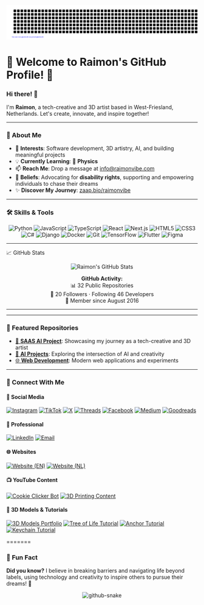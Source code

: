 ![Contribution art](gitartwork.svg)


# 🌟 Welcome to Raimon's GitHub Profile! 🌟

### Hi there! 👋  
I'm **Raimon**, a tech-creative and 3D artist based in West-Friesland, Netherlands. Let's create, innovate, and inspire together!

---

### 🚀 About Me
- 👀 **Interests**: Software development, 3D artistry, AI, and building meaningful projects
- 💡 **Currently Learning**: 🌌 **Physics** 
- 📫 **Reach Me**: Drop a message at [info@raimonvibe.com](mailto:info@raimonvibe.com)
- 💪 **Beliefs**: Advocating for **disability rights**, supporting and empowering individuals to chase their dreams  
- ✨ **Discover My Journey**: [zaap.bio/raimonvibe](https://zaap.bio/raimonvibe)  

---

### 🛠️ Skills & Tools
<p align="center">
  <img src="https://img.shields.io/badge/-Python-3776AB?style=flat-square&logo=python&logoColor=white" alt="Python"/>  
  <img src="https://img.shields.io/badge/-JavaScript-F7DF1E?style=flat-square&logo=javascript&logoColor=black" alt="JavaScript"/>
  <img src="https://img.shields.io/badge/-TypeScript-3178C6?style=flat-square&logo=typescript&logoColor=white" alt="TypeScript"/>
  <img src="https://img.shields.io/badge/-React-61DAFB?style=flat-square&logo=react&logoColor=black" alt="React"/>
  <img src="https://img.shields.io/badge/-Next.js-000000?style=flat-square&logo=next.js&logoColor=white" alt="Next.js"/>
  <img src="https://img.shields.io/badge/-HTML5-E34F26?style=flat-square&logo=html5&logoColor=white" alt="HTML5"/>
  <img src="https://img.shields.io/badge/-CSS3-1572B6?style=flat-square&logo=css3&logoColor=white" alt="CSS3"/>
  <img src="https://img.shields.io/badge/-C%23-239120?style=flat-square&logo=c-sharp&logoColor=white" alt="C#"/>
  <img src="https://img.shields.io/badge/-Django-092E20?style=flat-square&logo=django&logoColor=white" alt="Django"/>
  <img src="https://img.shields.io/badge/-Docker-2496ED?style=flat-square&logo=docker&logoColor=white" alt="Docker"/>
  <img src="https://img.shields.io/badge/-Git-F05032?style=flat-square&logo=git&logoColor=white" alt="Git"/>
  <img src="https://img.shields.io/badge/-TensorFlow-FF6F00?style=flat-square&logo=tensorflow&logoColor=white" alt="TensorFlow"/>
  <img src="https://img.shields.io/badge/-Flutter-02569B?style=flat-square&logo=flutter&logoColor=white" alt="Flutter"/>
  <img src="https://img.shields.io/badge/-Figma-F24E1E?style=flat-square&logo=figma&logoColor=white" alt="Figma"/>
</p>


---

<p align="center"> </p> <p align="center"> </p>
📈 GitHub Stats
<p align="center"> <img src="https://github-readme-stats.vercel.app/api?username=raimonvibe&show_icons=true&theme=radical&include_all_commits=true&count_private=true" alt="Raimon's GitHub Stats"/> </p>


<!--
<p align="center">
  <img src="https://streak-stats.demolab.com/?user=raimonvibe&theme=radical" alt="Raimon's GitHub Streak Stats"/>
</p>
-->


<p align="center"> <strong>GitHub Activity:</strong><br> 📊 32 Public Repositories<br> 👥 20 Followers · Following 46 Developers<br> 🌟 Member since August 2016 </p>

---

---

### 🌟 Featured Repositories
- [🎨 **SAAS AI Project**](https://github.com/raimonvibe/saas_code_review): Showcasing my journey as a tech-creative and 3D artist
- [🤖 **AI Projects**](https://github.com/raimonvibe/Simple_DQN_Balancing_Pole_on_Cart): Exploring the intersection of AI and creativity
- [🌐 **Web Development**](https://github.com/raimonvibe/Meadowbrook): Modern web applications and experiments

---


### 🌌 Connect With Me

#### 📱 Social Media
[![Instagram](https://img.shields.io/badge/-Instagram-E4405F?style=for-the-badge&logo=instagram&logoColor=white)](https://instagram.com/raimonvibe)
[![TikTok](https://img.shields.io/badge/-TikTok-000000?style=for-the-badge&logo=tiktok&logoColor=white)](https://tiktok.com/@raimonvibe)
[![X](https://img.shields.io/badge/-X-000000?style=for-the-badge&logo=x&logoColor=white)](https://twitter.com/raimonvibe)
[![Threads](https://img.shields.io/badge/-Threads-000000?style=for-the-badge&logo=threads&logoColor=white)](https://www.threads.net/@raimonvibe)
[![Facebook](https://img.shields.io/badge/-Facebook-1877F2?style=for-the-badge&logo=facebook&logoColor=white)](https://www.facebook.com/profile.php?id=61563450007849)
[![Medium](https://img.shields.io/badge/-Medium-000000?style=for-the-badge&logo=medium&logoColor=white)](https://medium.com/@raimonvibe)
[![Goodreads](https://img.shields.io/badge/-Goodreads-372213?style=for-the-badge&logo=goodreads&logoColor=white)](https://www.goodreads.com/user/show/171733928-raimon-baudoin)

#### 💼 Professional
[![LinkedIn](https://img.shields.io/badge/-LinkedIn-0A66C2?style=for-the-badge&logo=linkedin&logoColor=white)](https://linkedin.com/in/raimonvibe)
[![Email](https://img.shields.io/badge/-Email-EA4335?style=for-the-badge&logo=gmail&logoColor=white)](mailto:info@raimonvibe.com)

#### 🌐 Websites
[![Website (EN)](https://img.shields.io/badge/-Website_(EN)-4285F4?style=for-the-badge&logo=google-chrome&logoColor=white)](https://raimonvibe.com)
[![Website (NL)](https://img.shields.io/badge/-Website_(NL)-4285F4?style=for-the-badge&logo=google-chrome&logoColor=white)](https://raimonvibe.nl)

#### 📺 YouTube Content
[![Cookie Clicker Bot](https://img.shields.io/badge/-Cookie_Clicker_Bot-FF0000?style=for-the-badge&logo=youtube&logoColor=white)](https://www.youtube.com/watch?v=zXNmr61oR9Y)
[![3D Printing Content](https://img.shields.io/badge/-3D_Printing_Content-FF0000?style=for-the-badge&logo=youtube&logoColor=white)](https://www.youtube.com/shorts/k_lV7GHvscM)

#### 🎨 3D Models & Tutorials
[![3D Models Portfolio](https://img.shields.io/badge/-3D_Models_Portfolio-822EF5?style=for-the-badge&logo=threedotjs&logoColor=white)](https://cults3d.com/en/users/raimonvibe/3d-models)
[![Tree of Life Tutorial](https://img.shields.io/badge/-Tree_of_Life_Tutorial-FF0000?style=for-the-badge&logo=youtube&logoColor=white)](https://www.youtube.com/watch?v=N9SBndNrGqk)
[![Anchor Tutorial](https://img.shields.io/badge/-Anchor_Tutorial-FF0000?style=for-the-badge&logo=youtube&logoColor=white)](https://www.youtube.com/watch?v=5IDEyAo9j98)
[![Keychain Tutorial](https://img.shields.io/badge/-Keychain_Tutorial-FF0000?style=for-the-badge&logo=youtube&logoColor=white)](https://www.youtube.com/watch?v=rpAD0FtkL0c)



=======

### 💬 Fun Fact
**Did you know?** I believe in breaking barriers and navigating life beyond labels, using technology and creativity to inspire others to pursue their dreams! 🌟

<div align="center">
  <picture>
    <source media="(prefers-color-scheme: dark)" srcset="https://raw.githubusercontent.com/raimonvibe/raimonvibe/output/github-contribution-grid-snake-dark.svg" />
    <source media="(prefers-color-scheme: light)" srcset="https://raw.githubusercontent.com/raimonvibe/raimonvibe/output/github-contribution-grid-snake.svg" />
    <img alt="github-snake" src="https://raw.githubusercontent.com/raimonvibe/raimonvibe/output/github-contribution-grid-snake.svg" />
  </picture>
</div>
